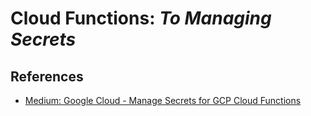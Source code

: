 # Cloud Functions: _To Managing Secrets_

## References

* [Medium: Google Cloud - Manage Secrets for GCP Cloud Functions](https://medium.com/google-cloud/managing-secrets-for-gcp-cloud-functions-844a56c8a820)
